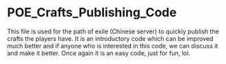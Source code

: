 # POE_Crafts_Publishing_Code

This file is used for the path of exile (Chinese server) to quickly publish the crafts the players have. It is an introductory code which can be improved much better and if anyone who is interested in this code, we can discuss it and make it better. Once again it is an easy code, just for fun, lol. 
